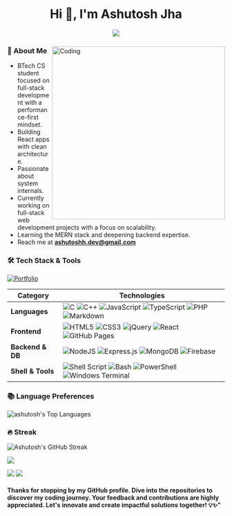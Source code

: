 <h1 align="center">Hi 👋, I'm Ashutosh Jha</h1>
<p align="center" display="block"><img src="https://readme-typing-svg.herokuapp.com/?size=30&duration=4001&color=9745F5&vCenter=true&center=true&width=460&lines=🚀A+full-stack+developer"</p> 
<h3 align="center"></h3>

<img src="https://user-images.githubusercontent.com/74038190/225813708-98b745f2-7d22-48cf-9150-083f1b00d6c9.gif" align="right" alt="Coding" width="400" >

<!-- <a href="https://github.com/ashutoshh-jhaa/github-profile-views-counter">
    <img src="https://komarev.com/ghpvc/?username=ashutoshh-jhaa&style=for-the-badge&color=blueviolet">
</a> -->

### 🚀 About Me

- BTech CS student focused on full-stack development with a performance-first mindset.
- Building React apps with clean architecture.
- Passionate about system internals.
- Currently working on full-stack web development projects with a focus on scalability.
- Learning the MERN stack and deepening backend expertise.
- Reach me at **ashutoshh.dev@gmail.com**

### 🛠 Tech Stack & Tools

[![Portfolio](https://img.shields.io/badge/Portfolio-%23000000.svg?style=for-the-badge&logo=firefox&logoColor=%23FF7139)](https://dev-ashutosh.netlify.app/)

| **Category**      | **Technologies**                                                                                                                                                                                                                                                                                                                                                                                                                                                                                                                                                                                                                                                                   |
| ----------------- | ---------------------------------------------------------------------------------------------------------------------------------------------------------------------------------------------------------------------------------------------------------------------------------------------------------------------------------------------------------------------------------------------------------------------------------------------------------------------------------------------------------------------------------------------------------------------------------------------------------------------------------------------------------------------------------- |
| **Languages**     | ![C](https://img.shields.io/badge/c-%2300599C.svg?style=for-the-badge&logo=c&logoColor=white) ![C++](https://img.shields.io/badge/c++-%2300599C.svg?style=for-the-badge&logo=c%2B%2B&logoColor=white) ![JavaScript](https://img.shields.io/badge/javascript-%23323330.svg?style=for-the-badge&logo=javascript&logoColor=%23F7DF1E) ![TypeScript](https://img.shields.io/badge/typescript-%23007ACC.svg?style=for-the-badge&logo=typescript&logoColor=white) ![PHP](https://img.shields.io/badge/php-%23777BB4.svg?style=for-the-badge&logo=php&logoColor=white) ![Markdown](https://img.shields.io/badge/markdown-%23000000.svg?style=for-the-badge&logo=markdown&logoColor=white) |
| **Frontend**      | ![HTML5](https://img.shields.io/badge/html5-%23E34F26.svg?style=for-the-badge&logo=html5&logoColor=white) ![CSS3](https://img.shields.io/badge/css3-%231572B6.svg?style=for-the-badge&logo=css3&logoColor=white) ![jQuery](https://img.shields.io/badge/jquery-%230769AD.svg?style=for-the-badge&logo=jquery&logoColor=white) ![React](https://img.shields.io/badge/react-%2320232a.svg?style=for-the-badge&logo=react&logoColor=%2361DAFB) ![GitHub Pages](https://img.shields.io/badge/github%20pages-121013?style=for-the-badge&logo=github&logoColor=white)                                                                                                                    |
| **Backend & DB**  | ![NodeJS](https://img.shields.io/badge/node.js-6DA55F?style=for-the-badge&logo=node.js&logoColor=white) ![Express.js](https://img.shields.io/badge/express.js-%23404d59.svg?style=for-the-badge&logo=express&logoColor=%2361DAFB) ![MongoDB](https://img.shields.io/badge/MongoDB-%234ea94b.svg?style=for-the-badge&logo=mongodb&logoColor=white) ![Firebase](https://img.shields.io/badge/firebase-a08021?style=for-the-badge&logo=firebase&logoColor=ffcd34)                                                                                                                                                                                                                     |
| **Shell & Tools** | ![Shell Script](https://img.shields.io/badge/shell_script-%23121011.svg?style=for-the-badge&logo=gnu-bash&logoColor=white) ![Bash](https://img.shields.io/badge/bash-%23121011.svg?style=for-the-badge&logo=gnu-bash&logoColor=white) ![PowerShell](https://img.shields.io/badge/PowerShell-%235391FE.svg?style=for-the-badge&logo=powershell&logoColor=white) ![Windows Terminal](https://img.shields.io/badge/Windows%20Terminal-%234D4D4D.svg?style=for-the-badge&logo=windows-terminal&logoColor=white)                                                                                                                                                                        |

<!-- ![Go](https://img.shields.io/badge/go-%2300ADD8.svg?style=for-the-badge&logo=go&logoColor=white)  -->
<!-- ![Java](https://img.shields.io/badge/java-%23ED8B00.svg?style=for-the-badge&logo=openjdk&logoColor=white)  -->
<!-- ![Lua](https://img.shields.io/badge/lua-%232C2D72.svg?style=for-the-badge&logo=lua&logoColor=white)  -->
<!-- ![Python](https://img.shields.io/badge/python-3670A0?style=for-the-badge&logo=python&logoColor=ffdd54)  -->
<!-- ![Ruby](https://img.shields.io/badge/ruby-%23CC342D.svg?style=for-the-badge&logo=ruby&logoColor=white)  -->
<!-- ![Google Cloud](https://img.shields.io/badge/GoogleCloud-%234285F4.svg?style=for-the-badge&logo=google-cloud&logoColor=white)  -->
<!-- ![Azure](https://img.shields.io/badge/azure-%230072C6.svg?style=for-the-badge&logo=microsoftazure&logoColor=white)  -->
<!-- ![Oracle](https://img.shields.io/badge/Oracle-F80000?style=for-the-badge&logo=oracle&logoColor=white)  -->

<!-- ![Apache](https://img.shields.io/badge/apache-%23D42029.svg?style=for-the-badge&logo=apache&logoColor=white)  -->

<!-- ![GitHub](https://img.shields.io/badge/GitHub-%23121011.svg?style=for-the-badge&logo=github&logoColor=white)
![Netlify](https://img.shields.io/badge/netlify-%23000000.svg?style=for-the-badge&logo=netlify&logoColor=#00C7B7) -->

### 📚 Language Preferences

![ashutosh's Top Languages](https://github-readme-stats.vercel.app/api/top-langs?username=ashutoshh-jhaa&show_icons=true&theme=midnight-purple&locale=en&layout=compact)

### 🔥 Streak

![Ashutosh's GitHub Streak](https://nirzak-streak-stats.vercel.app/?user=ashutoshh-jhaa&theme=highContrast)

![](http://github-profile-summary-cards.vercel.app/api/cards/profile-details?username=ashutoshh-jhaa&theme=great_gatsby)

![](http://github-profile-summary-cards.vercel.app/api/cards/repos-per-language?username=ashutoshh-jhaa&theme=great_gatsby) ![](http://github-profile-summary-cards.vercel.app/api/cards/most-commit-language?username=ashutoshh-jhaa&theme=great_gatsby) 
#### Thanks for stopping by my GitHub profile. Dive into the repositories to discover my coding journey. Your feedback and contributions are highly appreciated. Let's innovate and create impactful solutions together! 💡✨"
